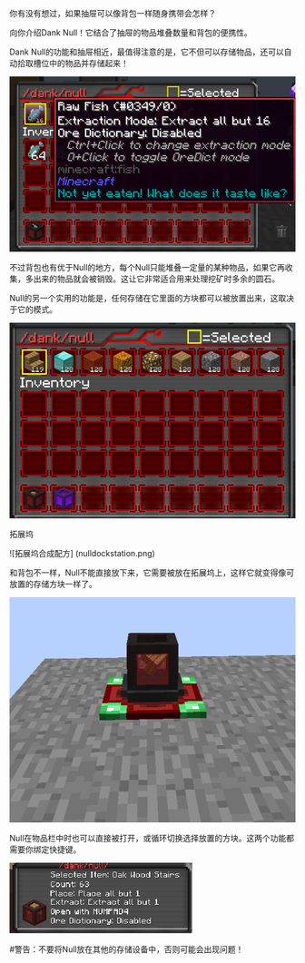 你有没有想过，如果抽屉可以像背包一样随身携带会怎样？

向你介绍Dank Null！它结合了抽屉的物品堆叠数量和背包的便携性。

Dank Null的功能和抽屉相近，最值得注意的是，它不但可以存储物品，还可以自动拾取槽位中的物品并存储起来！

![一个存储了16条鱼的Null](nullextract.png)

不过背包也有优于Null的地方，每个Null只能堆叠一定量的某种物品，如果它再收集，多出来的物品就会被销毁。这让它非常适合用来处理挖矿时多余的圆石。

Null的另一个实用的功能是，任何存储在它里面的方块都可以被放置出来，这取决于它的模式。

![一个设置为可以放置木楼梯的Null](nullplacement.png)

拓展坞

![拓展坞合成配方] (nulldockstation.png)

和背包不一样，Null不能直接放下来，它需要被放在拓展坞上，这样它就变得像可放置的存储方块一样了。

![一个放在拓展坞上的Null](nullplaced.png)

Null在物品栏中时也可以直接被打开，或循环切换选择放置的方块。这两个功能都需要你绑定快捷键。

![Null信息概览](nullkeybinds.png)

#警告：不要将Null放在其他的存储设备中，否则可能会出现问题！